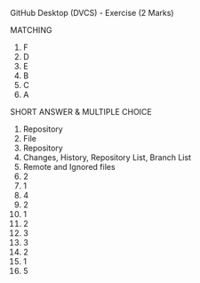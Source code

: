 GitHub Desktop (DVCS) - Exercise (2 Marks)

MATCHING

1. F
2. D
3. E
4. B
5. C
6. A




SHORT ANSWER & MULTIPLE CHOICE

1.  Repository
2.  File
3.  Repository
4.  Changes, History, Repository List, Branch List
5.  Remote and Ignored files
6.  2
7.  1
8.  4
9.  2
10. 1
11. 2
12. 3
13. 3
14. 2
15. 1
16. 5
